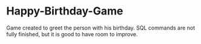 # Happy-Birthday-Game
Game created to greet the person with his birthday. SQL commands are not fully finished, but it is good to have room to improve.
